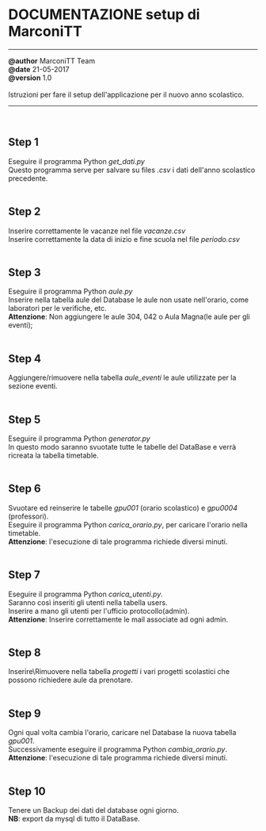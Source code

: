# DOCUMENTAZIONE setup di MarconiTT
-------------
**@author** MarconiTT Team <br>
**@date** 21-05-2017 <br>
**@version** 1.0 <br><br>
Istruzioni per fare il setup dell'applicazione per il nuovo anno scolastico.

-------------
<br>

## Step 1
Eseguire il programma Python *get_dati.py*<br>
Questo programma serve per salvare su files *.csv* i dati dell'anno scolastico precedente.
<br><br>


## Step 2
Inserire correttamente le vacanze nel file *vacanze.csv*<br>
Inserire correttamente la data di inizio e fine scuola nel file *periodo.csv*
<br><br>


## Step 3
Eseguire il programma Python *aule.py*<br>
Inserire nella tabella aule del Database le aule non usate nell'orario, come laboratori per le verifiche, etc.<br>
**Attenzione**: Non aggiungere le aule 304, 042 o Aula Magna(le aule per gli eventi);
<br><br>


## Step 4
Aggiungere/rimuovere nella tabella *aule_eventi* le aule utilizzate per la sezione eventi.
<br><br>


## Step 5
Eseguire il programma Python *generator.py*<br>
In questo modo saranno svuotate tutte le tabelle del DataBase e verrà ricreata la tabella timetable.
<br><br>


## Step 6
Svuotare ed reinserire le tabelle *gpu001* (orario scolastico) e *gpu0004* (professori).<br>
Eseguire il programma Python *carica_orario.py*, per caricare l'orario nella timetable.<br>
**Attenzione**: l'esecuzione di tale programma richiede diversi minuti.
<br><br>


## Step 7
Eseguire il programma Python *carica_utenti.py*.<br>
Saranno così inseriti gli utenti nella tabella users.<br>
Inserire a mano gli utenti per l'ufficio protocollo(admin).<br>
**Attenzione**: Inserire correttamente le mail associate ad ogni admin.
<br><br>


## Step 8
Inserire\Rimuovere nella tabella *progetti* i vari progetti scolastici che possono richiedere aule da prenotare.
<br><br>


## Step 9
Ogni qual volta cambia l'orario, caricare nel Database la nuova tabella *gpu001*.<br>
Successivamente eseguire il programma Python *cambia_orario.py*.<br>
**Attenzione**:  l'esecuzione di tale programma richiede diversi minuti.
<br><br>


## Step 10
Tenere un Backup dei dati del database ogni giorno.<br>
**NB**: export da mysql di tutto il DataBase.